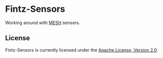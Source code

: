 # Fintz-Sensors
Working around with [MESH](https://meshprj.com/) sensors.

## License

Fintz-Sensors is currently licensed under the [Apache License, Version 2.0](http://www.apache.org/licenses/).
